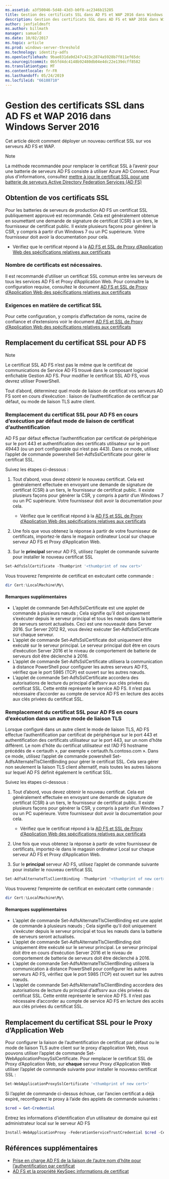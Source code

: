 ```yaml
---
ms.assetid: a3f50046-5d48-43d3-b0f8-ac2346b15285
title: Gestion des certificats SSL dans AD FS et WAP 2016 dans Windows Server 2016
description: Gestion des certificats SSL dans AD FS et WAP 2016 dans Windows Server 2016
author: jenfieldmsft
ms.author: billmath
manager: samueld
ms.date: 10/02/2017
ms.topic: article
ms.prod: windows-server-threshold
ms.technology: identity-adfs
ms.openlocfilehash: 9bae831da9d247c423c2874a5928b7f811ef65dc
ms.sourcegitcommit: 0b5fd4dc4148b92480db04e4dc22e139dcff8582
ms.translationtype: MT
ms.contentlocale: fr-FR
ms.lasthandoff: 05/24/2019
ms.locfileid: "66188710"
---
```

# <a name="managing-ssl-certificates-in-ad-fs-and-wap-in-windows-server-2016"></a>Gestion des certificats SSL dans AD FS et WAP 2016 dans Windows Server 2016



Cet article décrit comment déployer un nouveau certificat SSL sur vos serveurs AD FS et WAP.

>[!NOTE]
>La méthode recommandée pour remplacer le certificat SSL à l’avenir pour une batterie de serveurs AD FS consiste à utiliser Azure AD Connect.  Pour plus d’informations, consultez [mettre à jour le certificat SSL pour une batterie de serveurs Active Directory Federation Services (AD FS)](https://docs.microsoft.com/azure/active-directory/connect/active-directory-aadconnectfed-ssl-update)

## <a name="obtaining-your-ssl-certificates"></a>Obtention de vos certificats SSL
Pour les batteries de serveurs de production AD FS un certificat SSL publiquement approuvé est recommandé. Cela est généralement obtenue en soumettant une demande de signature de certificat (CSR) à un tiers, le fournisseur de certificat public. Il existe plusieurs façons pour générer la CSR, y compris à partir d’un Windows 7 ou un PC supérieure. Votre fournisseur doit avoir la documentation pour cela.

- Vérifiez que le certificat répond à la [AD FS et SSL de Proxy d’Application Web des spécifications relatives aux certificats](https://technet.microsoft.com/windows-server-docs/identity/ad-fs/overview/AD-FS-2016-Requirements#BKMK_1)

### <a name="how-many-certificates-are-needed"></a>Nombre de certificats est nécessaires.
Il est recommandé d’utiliser un certificat SSL commun entre les serveurs de tous les services AD FS et Proxy d’Application Web. Pour connaître la configuration requise, consultez le document [AD FS et SSL de Proxy d’Application Web des spécifications relatives aux certificats](https://technet.microsoft.com/windows-server-docs/identity/ad-fs/overview/AD-FS-2016-Requirements#BKMK_1)

### <a name="ssl-certificate-requirements"></a>Exigences en matière de certificat SSL
Pour cette configuration, y compris d’affectation de noms, racine de confiance et d’extensions voir le document [AD FS et SSL de Proxy d’Application Web des spécifications relatives aux certificats](https://technet.microsoft.com/windows-server-docs/identity/ad-fs/overview/AD-FS-2016-Requirements#BKMK_1)

## <a name="replacing-the-ssl-certificate-for-ad-fs"></a>Remplacement du certificat SSL pour AD FS
> [!NOTE]
> Le certificat SSL AD FS n’est pas le même que le certificat de communications de Service AD FS trouvé dans le composant logiciel enfichable Gestion AD FS. Pour modifier le certificat SSL AD FS, vous devrez utiliser PowerShell.

Tout d’abord, déterminez quel mode de liaison de certificat vos serveurs AD FS sont en cours d’exécution : liaison de l’authentification de certificat par défaut, ou mode de liaison TLS autre client.

### <a name="replacing-the-ssl-certificate-for-ad-fs-running-in-default-certificate-authentication-binding-mode"></a>Remplacement du certificat SSL pour AD FS en cours d’exécution par défaut mode de liaison de certificat d’authentification
AD FS par défaut effectue l’authentification par certificat de périphérique sur le port 443 et authentification des certificats utilisateur sur le port 49443 (ou un port configurable qui n’est pas 443).
Dans ce mode, utilisez l’applet de commande powershell Set-AdfsSslCertificate pour gérer le certificat SSL.

Suivez les étapes ci-dessous :

1. Tout d’abord, vous devez obtenir le nouveau certificat. Cela est généralement effectuée en envoyant une demande de signature de certificat (CSR) à un tiers, le fournisseur de certificat public. Il existe plusieurs façons pour générer la CSR, y compris à partir d’un Windows 7 ou un PC supérieure. Votre fournisseur doit avoir la documentation pour cela.

    * Vérifiez que le certificat répond à la [AD FS et SSL de Proxy d’Application Web des spécifications relatives aux certificats](https://technet.microsoft.com/windows-server-docs/identity/ad-fs/overview/AD-FS-2016-Requirements#BKMK_1)

1. Une fois que vous obtenez la réponse à partir de votre fournisseur de certificats, importez-le dans le magasin ordinateur Local sur chaque serveur AD FS et Proxy d’Application Web.

1. Sur le **principal** serveur AD FS, utilisez l’applet de commande suivante pour installer le nouveau certificat SSL

```powershell
Set-AdfsSslCertificate -Thumbprint '<thumbprint of new cert>'
```

Vous trouverez l’empreinte de certificat en exécutant cette commande :

```powershell
dir Cert:\LocalMachine\My\
```

#### <a name="additional-notes"></a>Remarques supplémentaires

* L’applet de commande Set-AdfsSslCertificate est une applet de commande à plusieurs nœuds ; Cela signifie qu’il doit uniquement s’exécuter depuis le serveur principal et tous les nœuds dans la batterie de serveurs seront actualisés. Ceci est une nouveauté dans Server 2016. Sur Server 2012 R2, vous deviez exécuter Set-AdfsSslCertificate sur chaque serveur.
* L’applet de commande Set-AdfsSslCertificate doit uniquement être exécuté sur le serveur principal. Le serveur principal doit être en cours d’exécution Server 2016 et le niveau de comportement de batterie de serveurs doit être déclenché à 2016.
* L’applet de commande Set-AdfsSslCertificate utilisera la communication à distance PowerShell pour configurer les autres serveurs AD FS, vérifiez que le port 5985 (TCP) est ouvert sur les autres nœuds.
* L’applet de commande Set-AdfsSslCertificate accordera des autorisations de lecture du principal d’adfssrv aux clés privées du certificat SSL. Cette entité représente le service AD FS. Il n’est pas nécessaire d’accorder au compte de service AD FS en lecture des accès aux clés privées du certificat SSL.

### <a name="replacing-the-ssl-certificate-for-ad-fs-running-in-alternate-tls-binding-mode"></a>Remplacement du certificat SSL pour AD FS en cours d’exécution dans un autre mode de liaison TLS
Lorsque configuré dans un autre client le mode de liaison TLS, AD FS effectue l’authentification par certificat de périphérique sur le port 443 et authentification des certificats utilisateur sur le port 443, sur un nom d’hôte différent. Le nom d’hôte du certificat utilisateur est l’AD FS hostname précédés de « certauth », par exemple « certauth.fs.contoso.com ».
Dans ce mode, utilisez l’applet de commande powershell Set-AdfsAlternateTlsClientBinding pour gérer le certificat SSL. Cela sera gérer non seulement la liaison TLS client alternatif, mais toutes les autres liaisons sur lequel AD FS définit également le certificat SSL.

Suivez les étapes ci-dessous :

1. Tout d’abord, vous devez obtenir le nouveau certificat. Cela est généralement effectuée en envoyant une demande de signature de certificat (CSR) à un tiers, le fournisseur de certificat public. Il existe plusieurs façons pour générer la CSR, y compris à partir d’un Windows 7 ou un PC supérieure. Votre fournisseur doit avoir la documentation pour cela.

    * Vérifiez que le certificat répond à la [AD FS et SSL de Proxy d’Application Web des spécifications relatives aux certificats](https://technet.microsoft.com/windows-server-docs/identity/ad-fs/overview/AD-FS-2016-Requirements#BKMK_1)

1. Une fois que vous obtenez la réponse à partir de votre fournisseur de certificats, importez-le dans le magasin ordinateur Local sur chaque serveur AD FS et Proxy d’Application Web.

1. Sur le **principal** serveur AD FS, utilisez l’applet de commande suivante pour installer le nouveau certificat SSL

```powershell
Set-AdfsAlternateTlsClientBinding -Thumbprint '<thumbprint of new cert>'
```

Vous trouverez l’empreinte de certificat en exécutant cette commande :

```powershell
dir Cert:\LocalMachine\My\
```

#### <a name="additional-notes"></a>Remarques supplémentaires

* L’applet de commande Set-AdfsAlternateTlsClientBinding est une applet de commande à plusieurs nœuds ; Cela signifie qu’il doit uniquement s’exécuter depuis le serveur principal et tous les nœuds dans la batterie de serveurs seront actualisés.
* L’applet de commande Set-AdfsAlternateTlsClientBinding doit uniquement être exécuté sur le serveur principal. Le serveur principal doit être en cours d’exécution Server 2016 et le niveau de comportement de batterie de serveurs doit être déclenché à 2016.
* L’applet de commande Set-AdfsAlternateTlsClientBinding utilisera la communication à distance PowerShell pour configurer les autres serveurs AD FS, vérifiez que le port 5985 (TCP) est ouvert sur les autres nœuds.
* L’applet de commande Set-AdfsAlternateTlsClientBinding accordera des autorisations de lecture du principal d’adfssrv aux clés privées du certificat SSL. Cette entité représente le service AD FS. Il n’est pas nécessaire d’accorder au compte de service AD FS en lecture des accès aux clés privées du certificat SSL.

## <a name="replacing-the-ssl-certificate-for-the-web-application-proxy"></a>Remplacement du certificat SSL pour le Proxy d’Application Web
Pour configurer la liaison de l’authentification de certificat par défaut ou le mode de liaison TLS autre client sur le proxy d’application Web, nous pouvons utiliser l’applet de commande Set-WebApplicationProxySslCertificate.
Pour remplacer le certificat SSL de Proxy d’Application Web, sur **chaque** serveur Proxy d’Application Web utiliser l’applet de commande suivante pour installer le nouveau certificat SSL :

```powershell
Set-WebApplicationProxySslCertificate '<thumbprint of new cert>'
```

Si l’applet de commande ci-dessus échoue, car l’ancien certificat a déjà expiré, reconfigurez le proxy à l’aide des applets de commande suivantes :

```powershell
$cred = Get-Credential
```

Entrez les informations d’identification d’un utilisateur de domaine qui est administrateur local sur le serveur AD FS

```powershell
Install-WebApplicationProxy -FederationServiceTrustCredential $cred -CertificateThumbprint '<thumbprint of new cert>' -FederationServiceName 'fs.contoso.com'
```

## <a name="additional-references"></a>Références supplémentaires  
* [Prise en charge AD FS de la liaison de l’autre nom d’hôte pour l’authentification par certificat](../operations/AD-FS-support-for-alternate-hostname-binding-for-certificate-authentication.md)
* [AD FS et la propriété KeySpec informations de certificat](../technical-reference/AD-FS-and-KeySpec-Property.md)
